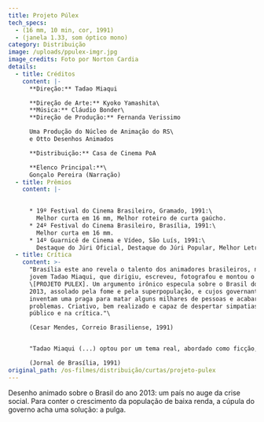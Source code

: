 ```yaml
---
title: Projeto Púlex
tech_specs:
  - (16 mm, 10 min, cor, 1991)
  - (janela 1.33, som óptico mono)
category: Distribuição
image: /uploads/ppulex-imgr.jpg
image_credits: Foto por Norton Cardia
details:
  - title: Créditos
    content: |-
      **Direção:** Tadao Miaqui

      **Direção de Arte:** Kyoko Yamashita\
      **Música:** Cláudio Bonder\
      **Direção de Produção:** Fernanda Verissimo

      Uma Produção do Núcleo de Animação do RS\
      e Otto Desenhos Animados

      **Distribuição:** Casa de Cinema PoA

      **Elenco Principal:**\
      Gonçalo Pereira (Narração)
  - title: Prêmios
    content: |-
      

      * 19º Festival do Cinema Brasileiro, Gramado, 1991:\
        Melhor curta em 16 mm, Melhor roteiro de curta gaúcho.
      * 24º Festival do Cinema Brasileiro, Brasília, 1991:\
        Melhor curta em 16 mm.
      * 14º Guarnicê de Cinema e Vídeo, São Luís, 1991:\
        Destaque do Júri Oficial, Destaque do Júri Popular, Melhor Letreiro
  - title: Crítica
    content: >-
      "Brasília este ano revela o talento dos animadores brasileiros, no caso o
      jovem Tadao Miaqui, que dirigiu, escreveu, fotografou e montou o filme
      \[PROJETO PULEX]. Um argumento irônico especula sobre o Brasil do ano
      2013, assolado pela fome e pela superpopulação, e cujos governantes
      inventam uma praga para matar alguns milhares de pessoas e acabar com os
      problemas. Criativo, bem realizado e capaz de despertar simpatias no
      público e na crítica."\

      (Cesar Mendes, Correio Brasiliense, 1991)


      "Tadao Miaqui (...) optou por um tema real, abordado como ficção, mostrando as 'armações' de homens poderosos que querem dominar o mundo dos negócios e da política, e para isso precisam exterminar uma parcela da população. Pulex é uma pulga excepcional que transmite vírus e bactérias, mas a semelhança com o HIV da AIDS é mera coincidência."\

      (Jornal de Brasília, 1991)
original_path: /os-filmes/distribuição/curtas/projeto-pulex
---
```

Desenho animado sobre o Brasil do ano 2013: um país no auge da crise social. Para conter o crescimento da população de baixa renda, a cúpula do governo acha uma solução: a pulga.
